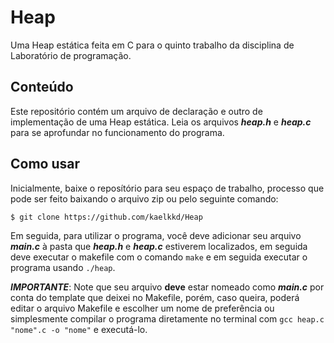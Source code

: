 # Heap
Uma Heap estática feita em C para o quinto trabalho da disciplina de Laboratório de programação.

## Conteúdo
Este repositório contém um arquivo de declaração e outro de implementação de uma Heap estática. Leia os arquivos ***heap.h*** e ***heap.c*** para se aprofundar no funcionamento do programa.

## Como usar
Inicialmente, baixe o reposítório para seu espaço de trabalho, processo que pode ser feito baixando o arquivo zip ou pelo seguinte comando:

`$ git clone https://github.com/kaelkkd/Heap`

Em seguida, para utilizar o programa, você deve adicionar seu arquivo ***main.c*** à pasta que ***heap.h*** e ***heap.c*** estiverem localizados, em seguida deve executar o makefile com o comando `make` e em seguida executar o programa usando `./heap`.

***IMPORTANTE***: Note que seu arquivo **deve** estar nomeado como ***main.c*** por conta do template que deixei no Makefile, porém, caso queira, poderá editar o arquivo Makefile e escolher um nome de preferência ou simplesmente compilar o programa diretamente no terminal com `gcc heap.c "nome".c -o "nome"` e executá-lo.
